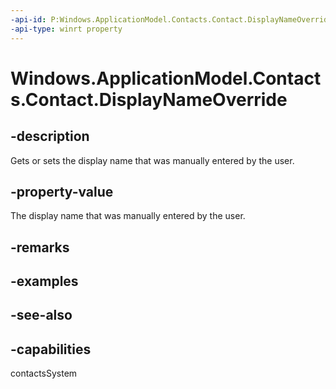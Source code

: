 ```yaml
---
-api-id: P:Windows.ApplicationModel.Contacts.Contact.DisplayNameOverride
-api-type: winrt property
---
```


<!-- Property syntax
public string DisplayNameOverride { get;  set; }
-->

# Windows.ApplicationModel.Contacts.Contact.DisplayNameOverride

## -description
Gets or sets the display name that was manually entered by the user.

## -property-value
The display name that was manually entered by the user.

## -remarks

## -examples

## -see-also

## -capabilities
contactsSystem
